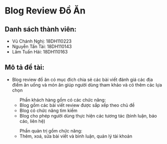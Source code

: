 # Blog Review Đồ Ăn

## Danh sách thành viên:

- Vũ Chánh Nghị: 18DH110223
- Nguyễn Tấn Tài: 18DH110143
- Lâm Tuấn Hải: 18DH110163

## Mô tả đề tài:

<ul>
  <li>Blog review đồ ăn có mục đích chia sẻ các bài viết đánh giá các địa điểm ăn uống và món ăn giúp người dùng tham khảo và có thêm các lựa chọn</li>
  <ul>Phần khách hàng gồm có các chức năng:
  <li>Blog gồm các bài viết review được sắp xếp theo chủ đề</li>
  <li>Blog có chức năng tìm kiếm</li>
  <li>Blog cho phép người dùng thực hiện các tương tác (bình luận, báo cáo, liên hệ)</li>
  </ul>
  <ul>Phần quản trị gồm chức năng:
  <li>Thêm, xoá, sửa bài viết và bình luận, quản lý tài khoản</li>
  </ul>
</ul>
